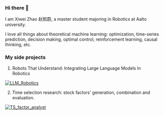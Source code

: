 ### Hi there 👋

I am Xiwei Zhao 赵熙蔚, a master student majoring in Robotics at Aalto university.

I love all things about theoretical machine learning: optimization, time-series prediction, decision making, optimal control, reinforcement learning, causal thinking, etc.

<!-- ![Xiwei's GitHub stats](https://github-readme-stats.vercel.app/api?username=xiweizhao118&show_icons=true&theme=tokyonight) -->

### My side projects

1. Robots That Understand: Integrating Large Language Models In Robotics

[![LLM_Robotics](https://github-readme-stats.vercel.app/api/pin?username=xiweizhao118&repo=LLM_Robotics&theme=radical)](https://github.com/xiweizhao118/LLM_Robotics)

2. Time selection research: stock factors' generation, combination and evaluation.

[![TS_factor_analyst](https://github-readme-stats.vercel.app/api/pin?username=xiweizhao118&repo=TS_factor_analyst&theme=radical)](https://github.com/xiweizhao118/TS_factor_analyst)

